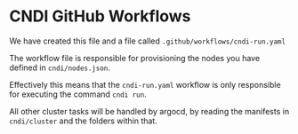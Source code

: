 # CNDI GitHub Workflows

We have created this file and a file called `.github/workflows/cndi-run.yaml`

The workflow file is responsible for provisioning the nodes you have defined in `cndi/nodes.json`.

Effectively this means that the `cndi-run.yaml` workflow is only responsible for executing the command `cndi run`.

All other cluster tasks will be handled by argocd, by reading the manifests in `cndi/cluster` and the folders within that.
